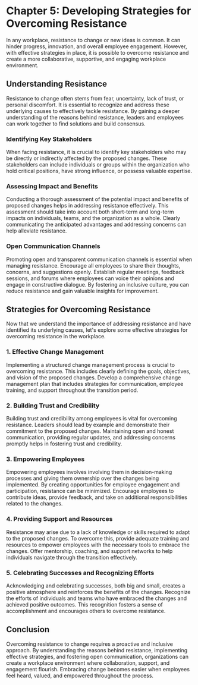 Chapter 5: Developing Strategies for Overcoming Resistance
==========================================================

In any workplace, resistance to change or new ideas is common. It can hinder progress, innovation, and overall employee engagement. However, with effective strategies in place, it is possible to overcome resistance and create a more collaborative, supportive, and engaging workplace environment.

Understanding Resistance
------------------------

Resistance to change often stems from fear, uncertainty, lack of trust, or personal discomfort. It is essential to recognize and address these underlying causes to effectively tackle resistance. By gaining a deeper understanding of the reasons behind resistance, leaders and employees can work together to find solutions and build consensus.

### **Identifying Key Stakeholders**

When facing resistance, it is crucial to identify key stakeholders who may be directly or indirectly affected by the proposed changes. These stakeholders can include individuals or groups within the organization who hold critical positions, have strong influence, or possess valuable expertise.

### **Assessing Impact and Benefits**

Conducting a thorough assessment of the potential impact and benefits of proposed changes helps in addressing resistance effectively. This assessment should take into account both short-term and long-term impacts on individuals, teams, and the organization as a whole. Clearly communicating the anticipated advantages and addressing concerns can help alleviate resistance.

### **Open Communication Channels**

Promoting open and transparent communication channels is essential when managing resistance. Encourage all employees to share their thoughts, concerns, and suggestions openly. Establish regular meetings, feedback sessions, and forums where employees can voice their opinions and engage in constructive dialogue. By fostering an inclusive culture, you can reduce resistance and gain valuable insights for improvement.

Strategies for Overcoming Resistance
------------------------------------

Now that we understand the importance of addressing resistance and have identified its underlying causes, let's explore some effective strategies for overcoming resistance in the workplace.

### **1. Effective Change Management**

Implementing a structured change management process is crucial to overcoming resistance. This includes clearly defining the goals, objectives, and vision of the proposed changes. Develop a comprehensive change management plan that includes strategies for communication, employee training, and support throughout the transition period.

### **2. Building Trust and Credibility**

Building trust and credibility among employees is vital for overcoming resistance. Leaders should lead by example and demonstrate their commitment to the proposed changes. Maintaining open and honest communication, providing regular updates, and addressing concerns promptly helps in fostering trust and credibility.

### **3. Empowering Employees**

Empowering employees involves involving them in decision-making processes and giving them ownership over the changes being implemented. By creating opportunities for employee engagement and participation, resistance can be minimized. Encourage employees to contribute ideas, provide feedback, and take on additional responsibilities related to the changes.

### **4. Providing Support and Resources**

Resistance may arise due to a lack of knowledge or skills required to adapt to the proposed changes. To overcome this, provide adequate training and resources to empower employees with the necessary tools to embrace the changes. Offer mentorship, coaching, and support networks to help individuals navigate through the transition effectively.

### **5. Celebrating Successes and Recognizing Efforts**

Acknowledging and celebrating successes, both big and small, creates a positive atmosphere and reinforces the benefits of the changes. Recognize the efforts of individuals and teams who have embraced the changes and achieved positive outcomes. This recognition fosters a sense of accomplishment and encourages others to overcome resistance.

Conclusion
----------

Overcoming resistance to change requires a proactive and inclusive approach. By understanding the reasons behind resistance, implementing effective strategies, and fostering open communication, organizations can create a workplace environment where collaboration, support, and engagement flourish. Embracing change becomes easier when employees feel heard, valued, and empowered throughout the process.

